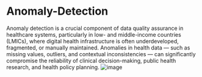 # Anomaly-Detection
Anomaly detection is a crucial component of data quality assurance in healthcare systems, particularly in low- and middle-income countries (LMICs), where digital health infrastructure is often underdeveloped, fragmented, or manually maintained.
 Anomalies in health data — such as missing values, outliers, and contextual inconsistencies — can significantly compromise the reliability of clinical decision-making, public health research, and health policy planning.
![image](https://github.com/user-attachments/assets/754259b5-4263-4f7a-a871-2a1d6e15870d)
